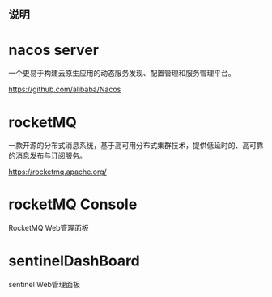 ## 说明
# nacos server
一个更易于构建云原生应用的动态服务发现、配置管理和服务管理平台。

https://github.com/alibaba/Nacos

# rocketMQ

一款开源的分布式消息系统，基于高可用分布式集群技术，提供低延时的、高可靠的消息发布与订阅服务。

https://rocketmq.apache.org/

# rocketMQ Console
RocketMQ Web管理面板

# sentinelDashBoard
sentinel Web管理面板